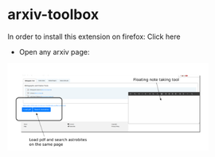 # arxiv-toolbox

In order to install this extension on firefox: <a src="6b69b54109ef43658ad4-0.1.0.xpi">Click here</a> 

- Open any arxiv page:

<img src="arxivtools_demo.png" width=80%>

